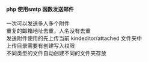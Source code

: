 #### php   使用smtp 函数发送邮件
一次可以发送多人多个附件<br/>
重复的邮箱地址去重，人名没有去重<br/>
发送附件使用的先上传当前 kindeditor/attached 文件夹中<br/>
上传目录需要有创建写入权限<br/>
不同类型的文件自动创建不同的文件夹存放
